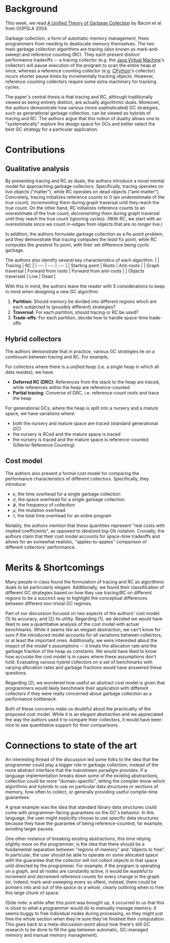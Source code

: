# Background
This week, we read [A Unified Theory of Garbage Collection](https://dl.acm.org/doi/10.1145/1028976.1028982) by Bacon et al. from OOPSLA 2004.  

Garbage collection, a form of automatic memory management, frees programmers from needing to deallocate memory themselves. 
The two main garbage collection algorithms are tracing (also known as mark-and-sweep) and reference counting (RC). They each present distinct performance tradeoffs -- a tracing collector (e.g. the [Java Virtual Machine](https://stackoverflow.com/questions/65312024/why-are-jvm-garbage-collectors-trace-based)'s collector) will pause execution of the program to scan the entire heap at once, whereas a reference counting collector (e.g. [CPython](https://github.com/python/cpython/blob/main/InternalDocs/garbage_collector.md)'s collector) incurs shorter pause times by incrementally tracking objects. However, reference counting collectors require some extra machinery for tracking cycles. 

The paper's central thesis is that tracing and RC, although traditionally viewed as being entirely distinct, are actually algorithmic duals. Moreover, the authors demonstrate how various (more sophisticated) GC strategies, such as generational garbage collection, can be viewed as hybrids of tracing and RC. The authors argue that this notion of duality allows one to "systematically" explore the 
design space for GCs and better select the best GC strategy for a particular application. 

# Contributions

## Qualitative analysis
By presenting tracing and RC as duals, the authors introduce a novel mental model for approaching garbage collectors. 
Specifically, tracing operates on live objects (“matter”), while RC operates on dead objects (“anti-matter”). Concretely, tracing initializes reference counts to 0 (an underestimate of the true count), *incrementing* them during graph traversal until they reach the true count. On the other hand, RC initializes reference counts to an overestimate of the true count, *decrementing* them during graph traversal until they reach the true count (ignoring cycles). (With RC, we start with an overestimate since we count in-edges from objects that are no longer live.) 

In addition, the authors formulate garbage collection as a fix-point problem, and they demonstrate that 
tracing computes the *least* fix point, while RC computes the *greatest* fix point, with their set difference being cyclic garbage.

The authors also identify several key characteristics of each algorithm:
| | Tracing | RC |
| --- | --- | --- |
| Starting point | Roots | Anti-roots |
| Graph traversal | Forward from roots | Forward from anti-roots | 
| Objects traversed | Live | Dead |

With this in mind, the authors leave the reader with 3 considerations to keep in mind when designing a new GC algorithm:
1. **Partition**: Should memory be divided into different regions which are each subjected to (possibly different) strategies?
2. **Traversal**: For each partition, should tracing or RC be used?
3. **Trade-offs**: For each partition, decide how to handle space-time trade-offs

## Hybrid collectors
The authors demonstrate that in practice, various GC strategies lie on a continuum between tracing and RC. For example, 

For collectors where there is a *unified heap* (i.e. a single heap in which all data resides), we have:
- **Deferred RC (DRC)**: References from the stack to the heap are traced, while references within the heap are reference-counted
- **Partial tracing**: Converse of DRC, i.e. reference-count roots and trace the heap

For generational GCs, where the heap is split into a nursery and a mature space, we have variations where:
- both the nursery and mature space are traced (standard generational GC)
- the nursery is RCed and the mature space is traced 
- the nursery is traced and the mature space is reference-counted (Ulterior Reference Counting)

## Cost model
The authors also present a formal cost model for comparing the performance characteristics of different collectors. Specifically, they introduce:
- $\kappa$, the time overhead for a single garbage collection
- $\sigma$, the space overhead for a single garbage collection
- $\phi$, the frequency of collection
- $\mu$, the mutation overhead
- $\tau$, the total time overhead for an entire program

Notably, the authors mention that these quantities represent "real costs with implied coefficients", as opposed to 
idealized big-Oh notation. Crucially, the authors claim that their cost model accounts for space-time tradeoffs and allows for an somewhat realistic, "apples-to-apples" comparison of different collectors' performance. 

# Merits & Shortcomings
Many people in class found the formulation of tracing and RC as algorithmic duals to be particularly elegant.
Additionally, we found their classification of different GC strategies based on how they use tracing/RC on different regions to be a 
succinct way to highlight the conceptual differences between different non-trivial GC regimes. 

Part of our discussion focused on two aspects of the authors' cost model: (1) its accuracy, and (2) its utility. Regarding (1), we decided we would have liked to see a quantitative analysis of the cost model with actual benchmarks. While it seems like an elegant abstraction, we can't know for sure if the introduced model accounts for all variations between collectors, or at least the important ones. Additionally, we were interested about the impact of the model's assumptions -- it treats the allocation rate and the garbage fraction of the heap as constants. We would have liked to know how accurate the cost model is in cases where these assumptions don't hold. Evaluating various hybrid collectors on a set of benchmarks with varying allocation rates and garbage fractions would have answered these questions.

Regarding (2), we wondered how useful an abstract cost model is given that programmers would likely benchmark their application with different collectors if they were really concerned about garbage collection as a performance bottleneck.

Both of these concerns make us doubtful about the practicality of the proposed cost model. While it is an elegant abstraction and we appreciated the way the authors used it to compare their collectors, it would have been nice to see quantitative support for their comparisons.

# Connections to state of the art
An interesting thread of the discussion led some folks to the idea that the programmer
could play a bigger role in garbage collection, instead of the more abstract interface
that the mainstream paradigm provides. If a language implementation breaks
down some of the existing abstractions, collection could be more "domain-specific",
letting the compiler know which algorithms and hybrids to use on particular data structures
or sections of memory, how often to collect, or generally providing useful compile-time
guarantees.

A great example was the idea that standard library data structures could come
with programmer-facing guarantees on the GC's behavior. In this language, the user
might explicitly choose to use specific data structures because they have the 
guarantee of being reference-counted, for example, avoiding larger pauses. 

One other instance of breaking existing abstractions, this time relying slightly more on 
the programmer, is the idea that there should be a fundamental separation between 
"regions of memory" and "objects to free". In particular, the user should be able to 
operate on some allocated space with the guarantee that the collector will not 
collect objects in that space until directed by the programmer. For example,
if the program is operating on a graph, and all nodes are constantly active,
it would be wasteful to increment and decrement reference counts for every
change in the graph (or, indeed, mark-and-sweeping every so often); instead, 
there could be pointers into and out of the _space as a whole_, clearly outlining
when to free this large chunk of space. 

(Side note: a while after this point was brought up, it occurred to us that this 
is close to what a programmer would do to manually manage memory. It seems buggy
to free individual nodes during processing, so they might just free the whole
section when they're sure they've finished their computation. This goes back to
a meta-discussion-point about how there's still GC research to be done to fill the gap
between automatic, GC-managed memory and manual memory management).

